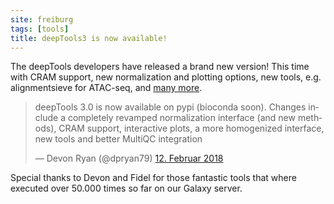 ```yaml
---
site: freiburg
tags: [tools]
title: deepTools3 is now available!
---
```


The deepTools developers have released a brand new version! This time with CRAM support, new normalization and plotting
options, new tools, e.g. alignmentsieve for ATAC-seq, and [many more](https://github.com/deeptools/deepTools/blob/master/CHANGES.txt
).

<blockquote class="twitter-tweet" data-lang="de"><p lang="en" dir="ltr">deepTools 3.0 is now available on pypi (bioconda soon). Changes include a completely revamped normalization interface (and new methods), CRAM support, interactive plots,  a more homogenized interface, new tools and better MultiQC integration</p>&mdash; Devon Ryan (@dpryan79) <a href="https://twitter.com/dpryan79/status/963061179311632384?ref_src=twsrc%5Etfw">12. Februar 2018</a></blockquote>

Special thanks to Devon and Fidel for those fantastic tools that where executed over 50.000 times so far on our Galaxy server.
